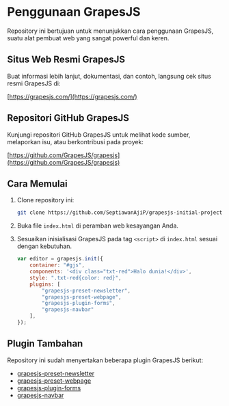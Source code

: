 # Penggunaan GrapesJS

Repository ini bertujuan untuk menunjukkan cara penggunaan GrapesJS, suatu alat pembuat web yang sangat powerful dan keren.

## Situs Web Resmi GrapesJS

Buat informasi lebih lanjut, dokumentasi, dan contoh, langsung cek situs resmi GrapesJS di:

[https://grapesjs.com/](https://grapesjs.com/)

## Repositori GitHub GrapesJS

Kunjungi repositori GitHub GrapesJS untuk melihat kode sumber, melaporkan isu, atau berkontribusi pada proyek:

[https://github.com/GrapesJS/grapesjs](https://github.com/GrapesJS/grapesjs)

## Cara Memulai

1. Clone repository ini:

    ```bash
    git clone https://github.com/SeptiawanAjiP/grapesjs-initial-project
    ```

2. Buka file `index.html` di peramban web kesayangan Anda.

3. Sesuaikan inisialisasi GrapesJS pada tag `<script>` di `index.html` sesuai dengan kebutuhan.

    ```javascript
    var editor = grapesjs.init({
        container: "#gjs",
        components: '<div class="txt-red">Halo dunia!</div>',
        style: ".txt-red{color: red}",
        plugins: [
            "grapesjs-preset-newsletter", 
            "grapesjs-preset-webpage", 
            "grapesjs-plugin-forms", 
            "grapesjs-navbar"
        ],
    });
    ```

## Plugin Tambahan

Repository ini sudah menyertakan beberapa plugin GrapesJS berikut:

- [grapesjs-preset-newsletter](https://github.com/GrapesJS/preset-newsletter)
- [grapesjs-preset-webpage](https://github.com/GrapesJS/preset-webpage)
- [grapesjs-plugin-forms](https://github.com/GrapesJS/components-forms)
- [grapesjs-navbar](https://github.com/GrapesJS/components-navbar)

